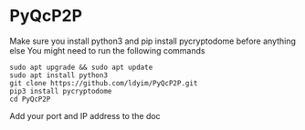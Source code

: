 # PyQcP2P
Make sure you install python3 and pip install pycryptodome before anything else
You might need to run the following commands

```shell
sudo apt upgrade && sudo apt update
sudo apt install python3
git clone https://github.com/ldyim/PyQcP2P.git
pip3 install pycryptodome
cd PyQcP2P
```


Add your port and IP address to the doc
